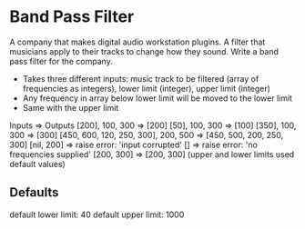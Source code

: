 # Band Pass Filter

A company that makes digital audio workstation plugins. A filter that musicians apply to their tracks to change how they sound. Write a band pass filter for the company.

- Takes three different inputs: music track to be filtered (array of frequencies as integers), lower limit (integer), upper limit (integer)
- Any frequency in array below lower limit will be moved to the lower limit
- Same with the upper limit

Inputs => Outputs
[200], 100, 300 => [200]
[50], 100, 300 => [100]
[350], 100, 300 => [300]
[450, 600, 120, 250, 300], 200, 500 => [450, 500, 200, 250, 300]
[nil, 200] => raise error: 'input corrupted'
[] => raise error: 'no frequencies supplied'
[200, 300] => [200, 300] (upper and lower limits used default values)

## Defaults

default lower limit: 40
default upper limit: 1000